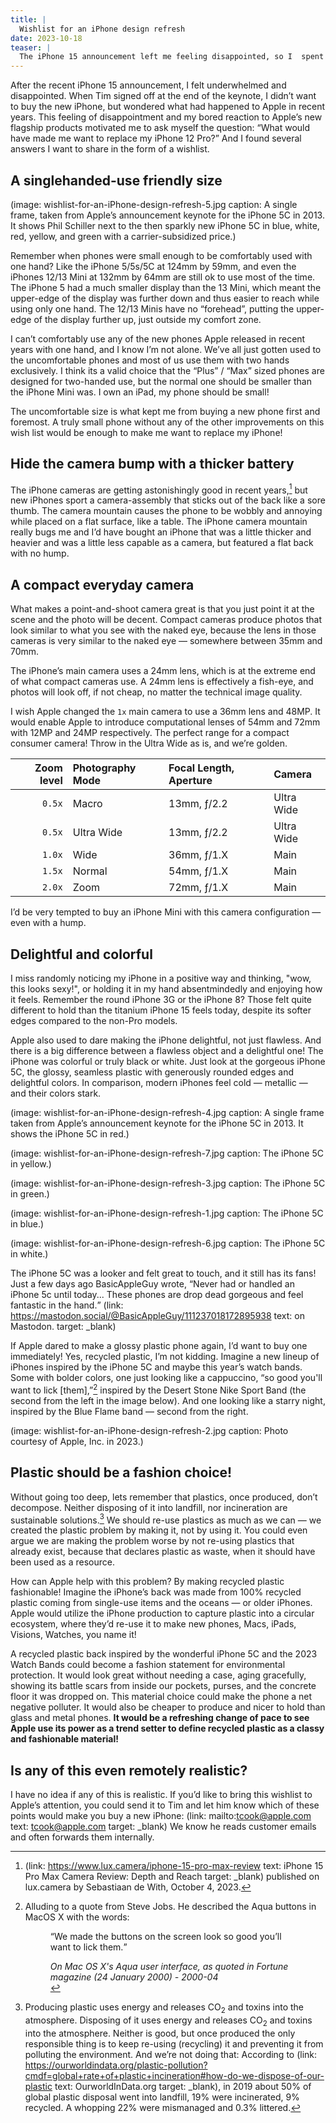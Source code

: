 ```yaml
---
title: |
  Wishlist for an iPhone design refresh
date: 2023-10-18
teaser: |
  The iPhone 15 announcement left me feeling disappointed, so I  spent some time to ask myself what would have excited me. Colorful designs, like the iPhone 5C, and a different camera are my main wishes for a new iPhone.
---
```

After the recent iPhone 15 announcement, I felt underwhelmed and disappointed. When Tim signed off at the end of the keynote, I didn’t want to buy the new iPhone, but wondered what had happened to Apple in recent years. This feeling of disappointment and my bored reaction to Apple’s new flagship products motivated me to ask myself the question: “What would have made me want to replace my iPhone 12 Pro?” And I found several answers I want to share in the form of a wishlist.

## A singlehanded-use friendly size

(image: wishlist-for-an-iPhone-design-refresh-5.jpg caption: A single frame, taken from Apple’s announcement keynote for the iPhone 5C in 2013. It shows Phil Schiller next to the then sparkly new iPhone 5C in blue, white, red, yellow, and green with a carrier-subsidized price.)

Remember when phones were small enough to be comfortably used with one hand? Like the iPhone 5/5s/5C at 124mm by 59mm, and even the iPhones 12/13 Mini at 132mm by 64mm are still ok to use most of the time. The iPhone 5 had a much smaller display than the 13 Mini, which meant the upper-edge of the display was further down and thus easier to reach while using only one hand. The 12/13 Minis have no “forehead”, putting the upper-edge of the display further up, just outside my comfort zone.

I can’t comfortably use any of the new phones Apple released in recent years with one hand, and I know I’m not alone. We’ve all just gotten used to the uncomfortable phones and most of us use them with two hands exclusively. I think its a valid choice that the “Plus” / “Max” sized phones are designed for two-handed use, but the normal one should be smaller than the iPhone Mini was. I own an iPad, my phone should be small!

The uncomfortable size is what kept me from buying a new phone first and foremost. A truly small phone without any of the other improvements on this wish list would be enough to make me want to replace my iPhone!

## Hide the camera bump with a thicker battery
The iPhone cameras are getting astonishingly good in recent years,[^iPhone15CameraReview] but new iPhones sport a camera-assembly that sticks out of the back like a sore thumb. The camera mountain causes the phone to be wobbly and annoying while placed on a flat surface, like a table. The iPhone camera mountain really bugs me and I’d have bought an iPhone that was a little thicker and heavier and was a little less capable as a camera, but featured a flat back with no hump.

[^iPhone15CameraReview]: (link: https://www.lux.camera/iphone-15-pro-max-review text: iPhone 15 Pro Max Camera Review: Depth and Reach target: _blank) published on lux.camera by Sebastiaan de With, October 4, 2023.

## A compact everyday camera
What makes a point-and-shoot camera great is that you just point it at the scene and the photo will be decent. Compact cameras produce photos that look similar to what you see with the naked eye, because the lens in those cameras is very similar to the naked eye — somewhere between 35mm and 70mm.

The iPhone’s main camera uses a 24mm lens, which is at the extreme end of what compact cameras use. A 24mm lens is effectively a fish-eye, and photos will look off, if not cheap, no matter the technical image quality.

I wish Apple changed the `1x` main camera to use a 36mm lens and 48MP. It would enable Apple to introduce computational lenses of 54mm and 72mm with 12MP and 24MP respectively. The perfect range for a compact consumer camera! Throw in the Ultra Wide as is, and we’re golden.

Zoom level | Photography Mode | Focal Length, Aperture | Camera
---: | :--- | :--- | :---
`0.5x` | Macro | 13mm, ƒ/2.2 | Ultra Wide
`0.5x` | Ultra Wide | 13mm, ƒ/2.2 | Ultra Wide
`1.0x` | Wide | 36mm, ƒ/1.X | Main
`1.5x` | Normal | 54mm, ƒ/1.X | Main
`2.0x` | Zoom | 72mm, ƒ/1.X | Main

I’d be very tempted to buy an iPhone Mini with this camera configuration — even with a hump.

## Delightful and colorful
I miss randomly noticing my iPhone in a positive way and thinking, "wow, this looks sexy!", or holding it in my hand absentmindedly and enjoying how it feels. Remember the round iPhone 3G or the iPhone 8? Those felt quite different to hold than the titanium iPhone 15 feels today, despite its softer edges compared to the non-Pro models.

Apple also used to dare making the iPhone delightful, not just flawless. And there is a big difference between a flawless object and a delightful one! The iPhone was colorful or truly black or white. Just look at the gorgeous iPhone 5C, the glossy, seamless plastic with generously rounded edges and delightful colors. In comparison, modern iPhones feel cold — metallic — and their colors stark.

(image: wishlist-for-an-iPhone-design-refresh-4.jpg caption: A single frame taken from Apple’s announcement keynote for the iPhone 5C in 2013. It shows the iPhone 5C in red.)

(image: wishlist-for-an-iPhone-design-refresh-7.jpg caption: The iPhone 5C in yellow.)

(image: wishlist-for-an-iPhone-design-refresh-3.jpg caption: The iPhone 5C in green.)

(image: wishlist-for-an-iPhone-design-refresh-1.jpg caption: The iPhone 5C in blue.)

(image: wishlist-for-an-iPhone-design-refresh-6.jpg caption: The iPhone 5C in white.)

The iPhone 5C was a looker and felt great to touch, and it still has its fans! Just a few days ago BasicAppleGuy wrote, <q cite="https://mastodon.social/@BasicAppleGuy/111237018172895938">Never had or handled an iPhone 5c until today... These phones are drop dead gorgeous and feel fantastic in the hand.</q> (link: https://mastodon.social/@BasicAppleGuy/111237018172895938 text: on Mastodon. target: _blank)

If Apple dared to make a glossy plastic phone again, I’d want to buy one immediately! Yes, recycled plastic, I’m not kidding. Imagine a new lineup of iPhones inspired by the iPhone 5C and maybe this year’s watch bands. Some with bolder colors, one just looking like a cappuccino, “so good you'll want to lick [them],”[^jobsQuote] inspired by the Desert Stone Nike Sport Band (the second from the left in the image below). And one looking like a starry night, inspired by the Blue Flame band — second from the right.

[^jobsQuote]:
	Alluding to a quote from Steve Jobs.	He described the Aqua buttons in MacOS X with the words: <figure><q>We made the buttons on the screen look so good you’ll want to lick them.</q>
	<figcaption><cite>On Mac OS X's Aqua user interface, as quoted in Fortune magazine (24 January 2000) - 2000-04</cite></figcaption>

(image: wishlist-for-an-iPhone-design-refresh-2.jpg caption: Photo courtesy of Apple, Inc. in 2023.)

## Plastic should be a fashion choice!
Without going too deep, lets remember that plastics, once produced, don’t decompose. Neither disposing of it into landfill, nor incineration are sustainable solutions.[^plasticDisposal] We should re-use plastics as much as we can — we created the plastic problem by making it, not by using it. You could even argue we are making the problem worse by not re-using plastics that already exist, because that declares plastic as waste, when it should have been used as a resource.

[^plasticDisposal]: Producing plastic uses energy and releases CO<sub>2</sub> and toxins into the atmosphere. Disposing of it uses energy and releases CO<sub>2</sub> and toxins into the atmosphere. Neither is good, but once produced the only responsible thing is to keep re-using (recycling) it and preventing it from polluting the environment. And we’re not doing that: According to (link: https://ourworldindata.org/plastic-pollution?cmdf=global+rate+of+plastic+incineration#how-do-we-dispose-of-our-plastic text: OurworldInData.org target: _blank), in 2019 about 50% of global plastic disposal went into landfill, 19% were incinerated, 9% recycled. A whopping 22% were mismanaged and 0.3% littered.

How can Apple help with this problem? By making recycled plastic fashionable! Imagine the iPhone’s back was made from 100% recycled plastic coming from single-use items and the oceans — or older iPhones. Apple would utilize the iPhone production to capture plastic into a circular ecosystem, where they’d re-use it to make new phones, Macs, iPads, Visions, Watches, you name it!

A recycled plastic back inspired by the wonderful iPhone 5C and the 2023 Watch Bands could become a fashion statement for environmental protection. It would look great without needing a case, aging gracefully, showing its battle scars from inside our pockets, purses, and the concrete floor it was dropped on. This material choice could make the phone a net negative polluter. It would also be cheaper to produce and nicer to hold than glass and metal phones. **It would be a refreshing change of pace to see Apple use its power as a trend setter to define recycled plastic as a classy and fashionable material!**

## Is any of this even remotely realistic?
I have no idea if any of this is realistic. If you’d like to bring this wishlist to Apple’s attention, you could send it to Tim and let him know which of these points would make you buy a new iPhone: (link: mailto:tcook@apple.com text: tcook@apple.com target: _blank) We know he reads customer emails and often forwards them internally.